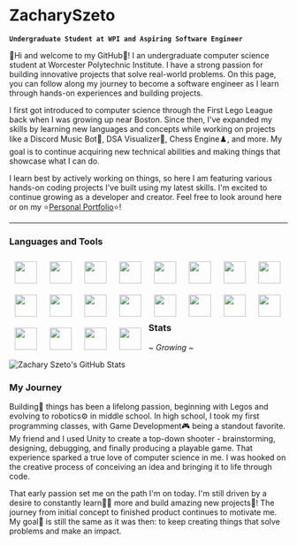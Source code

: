 # ZacharySzeto

**`Undergraduate Student at WPI and Aspiring Software Engineer`**

:wave:Hi and welcome to my GitHub:wave:! I an undergraduate computer science student at Worcester Polytechnic Institute. I have a strong passion for building innovative projects that solve real-world problems. On this page, you can follow along my journey to become a software engineer as I learn through hands-on experiences and building projects.

I first got introduced to computer science through the First Lego League back when I was growing up near Boston. Since then, I've expanded my skills by learning new languages and concepts while working on projects like a Discord Music Bot:musical_note:, DSA Visualizer:school:, Chess Engine:chess_pawn:, and more. My goal is to continue acquiring new technical abilities and making things that showcase what I can do.

I learn best by actively working on things, so here I am featuring various hands-on coding projects I've built using my latest skills. I'm excited to continue growing as a developer and creator. Feel free to look around here or on my :star:[Personal Portfolio](https://zachszeto.github.io/PersonalPortfolio/):star:!

---

### Languages and Tools
<p>
  <img align="left" width="40px" style="padding:10px;" src="https://cdn.jsdelivr.net/gh/devicons/devicon/icons/java/java-original-wordmark.svg" />
  <img align="left" width="40px" style="padding:10px;" src="https://cdn.jsdelivr.net/gh/devicons/devicon/icons/javascript/javascript-original.svg" />
  <img align="left" width="40px" style="padding:10px;" src="https://cdn.jsdelivr.net/gh/devicons/devicon/icons/c/c-original.svg" />
  <img align="left" width="40px" style="padding:10px;" src="https://cdn.jsdelivr.net/gh/devicons/devicon/icons/cplusplus/cplusplus-original.svg" />
  <img align="left" width="40px" style="padding:10px;" src="https://cdn.jsdelivr.net/gh/devicons/devicon/icons/python/python-original-wordmark.svg" />
  <img align="left" width="40px" style="padding:10px;" src="https://cdn.jsdelivr.net/gh/devicons/devicon/icons/git/git-original.svg" />
  <img align="left" width="40px" style="padding:10px;" src="https://cdn.jsdelivr.net/gh/devicons/devicon/icons/github/github-original-wordmark.svg" />
  <img align="left" width="40px" style="padding:10px;" src="https://cdn.jsdelivr.net/gh/devicons/devicon/icons/css3/css3-original-wordmark.svg" />
  <img align="left" width="40px" style="padding:10px;" src="https://cdn.jsdelivr.net/gh/devicons/devicon/icons/discordjs/discordjs-original.svg" />
  <img align="left" width="40px" style="padding:10px;" src="https://cdn.jsdelivr.net/gh/devicons/devicon/icons/figma/figma-original.svg" />
  <img align="left" width="40px" style="padding:10px;" src="https://cdn.jsdelivr.net/gh/devicons/devicon/icons/gcc/gcc-original.svg" />
  <img align="left" width="40px" style="padding:10px;" src="https://cdn.jsdelivr.net/gh/devicons/devicon/icons/html5/html5-original-wordmark.svg" />
  <img align="left" width="40px" style="padding:10px;" src="https://cdn.jsdelivr.net/gh/devicons/devicon/icons/jetbrains/jetbrains-original.svg" />
  <img align="left" width="40px" style="padding:10px;" src="https://cdn.jsdelivr.net/gh/devicons/devicon/icons/matlab/matlab-original.svg" />
  <img align="left" width="40px" style="padding:10px;" src="https://cdn.jsdelivr.net/gh/devicons/devicon/icons/nodejs/nodejs-original.svg" />
  <img align="left" width="40px" style="padding:10px;" src="https://cdn.jsdelivr.net/gh/devicons/devicon/icons/pycharm/pycharm-original.svg" />
  <img align="left" width="40px" style="padding:10px;" src="https://cdn.jsdelivr.net/gh/devicons/devicon/icons/react/react-original-wordmark.svg" />
  <img align="left" width="40px" style="padding:10px;" src="https://cdn.jsdelivr.net/gh/devicons/devicon/icons/visualstudio/visualstudio-plain.svg" />
  <img align="left" width="40px" style="padding:10px;" src="https://cdn.jsdelivr.net/gh/devicons/devicon/icons/vscode/vscode-original.svg" />
  <img align="left" width="40px" style="padding:10px;" src="https://cdn.jsdelivr.net/gh/devicons/devicon/icons/webflow/webflow-original.svg" />
</p>

<br>
<br>
<br>

---

### Stats
<i>~ Growing ~</i>

![Zachary Szeto's GitHub Stats](https://github-readme-stats.vercel.app/api?username=zachszeto&show_icons=true&theme=gruvbox)

### My Journey
Building:hammer: things has been a lifelong passion, beginning with Legos and evolving to robotics:gear: in middle school. In high school, I took my first programming classes, with Game Development:video_game: being a standout favorite. My friend and I used Unity to create a top-down shooter - brainstorming, designing, debugging, and finally producing a playable game. That experience sparked a true love of computer science in me. I was hooked on the creative process of conceiving an idea and bringing it to life through code.

That early passion set me on the path I'm on today. I'm still driven by a desire to constantly learn:student: more and build amazing new projects:file_folder:! The journey from initial concept to finished product continues to motivate me. My goal:dart: is still the same as it was then: to keep creating things that solve problems and make an impact. 
